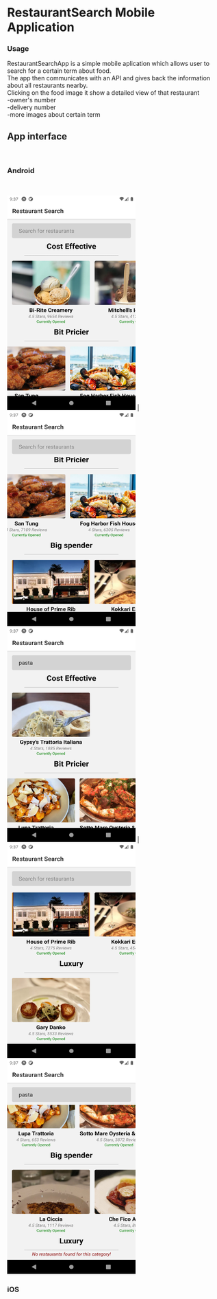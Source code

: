 # RestaurantSearch Mobile Application

### Usage

RestaurantSearchApp is a simple mobile aplication which allows user to search for a certain term about food.
<br>
The app then communicates with an API and gives back the information about all restaurants nearby.
<br>
Clicking on the food image it show a detailed view of that restaurant
<br>
-owner's number 
<br>
-delivery number
<br>
-more images about certain term



## App interface
<br>

### Android 
<br>

<img src="AppImages/image1.png" width="300" height="500">  |  <img src="AppImages/image2.png" width="300" height="500">
<img src="AppImages/image4.png" width="300" height="500">  |  <img src="AppImages/image3.png" width="300" height="500"> 
<img src="AppImages/image5.png" width="300" height="500">



### iOS
<br>

